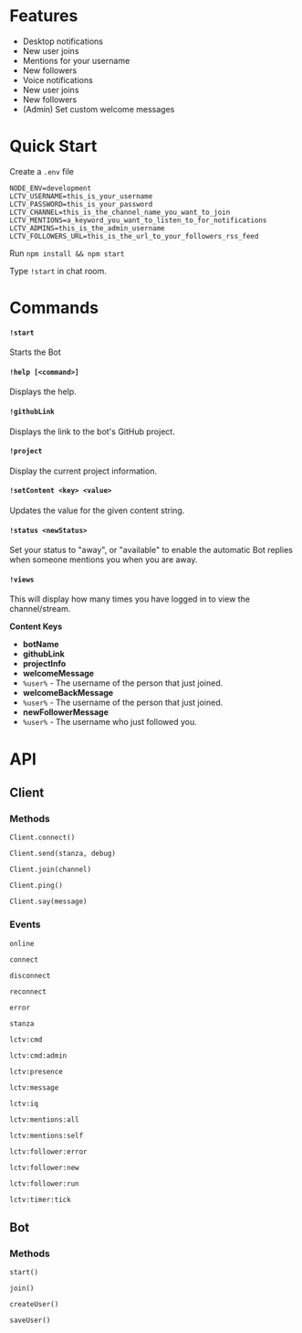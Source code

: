 # Features

- Desktop notifications
 - New user joins
 - Mentions for your username
 - New followers
- Voice notifications
 - New user joins
 - New followers
- (Admin) Set custom welcome messages

# Quick Start

Create a `.env` file

```
NODE_ENV=development
LCTV_USERNAME=this_is_your_username
LCTV_PASSWORD=this_is_your_password
LCTV_CHANNEL=this_is_the_channel_name_you_want_to_join
LCTV_MENTIONS=a_keyword_you_want_to_listen_to_for_notifications
LCTV_ADMINS=this_is_the_admin_username
LCTV_FOLLOWERS_URL=this_is_the_url_to_your_followers_rss_feed
```

Run `npm install && npm start`

Type `!start` in chat room.

# Commands

#### `!start`

Starts the Bot

#### `!help [<command>]`

Displays the help.

#### `!githubLink`

Displays the link to the bot's GitHub project.

#### `!project`

Display the current project information.

#### `!setContent <key> <value>`

Updates the value for the given content string.

#### `!status <newStatus>`

Set your status to "away", or "available" to enable the automatic Bot replies when someone mentions you when you are away.

#### `!views`

This will display how many times you have logged in to view the channel/stream.

**Content Keys**

- **botName**
- **githubLink**
- **projectInfo**
- **welcomeMessage**
 - `%user%` - The username of the person that just joined.
- **welcomeBackMessage**
 - `%user%` - The username of the person that just joined.
- **newFollowerMessage**
- `%user%` - The username who just followed you.


# API

## Client

### Methods

`Client.connect()`

`Client.send(stanza, debug)`

`Client.join(channel)`

`Client.ping()`

`Client.say(message)`


### Events

`online`

`connect`

`disconnect`

`reconnect`

`error`

`stanza`

`lctv:cmd`

`lctv:cmd:admin`

`lctv:presence`

`lctv:message`

`lctv:iq`

`lctv:mentions:all`

`lctv:mentions:self`

`lctv:follower:error`

`lctv:follower:new`

`lctv:follower:run`

`lctv:timer:tick`


## Bot

### Methods

`start()`

`join()`

`createUser()`

`saveUser()`

